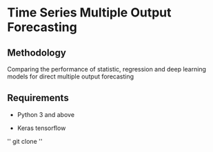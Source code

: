 # Time Series Multiple Output Forecasting

## Methodology
 
Comparing the performance of statistic, regression and deep learning models for direct multiple output forecasting

## Requirements

- Python 3 and above

- Keras tensorflow 

'' git clone ''
